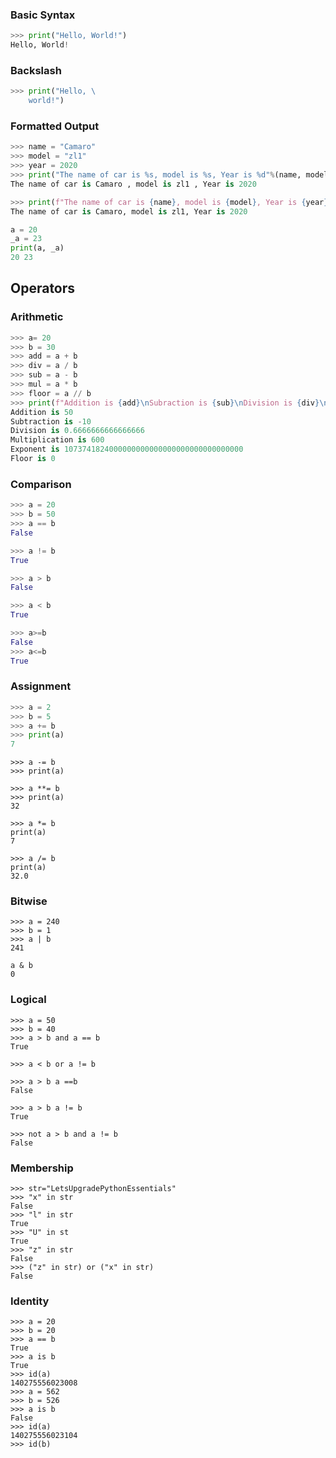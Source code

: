 ### Basic Syntax

```python
>>> print("Hello, World!")
Hello, World!
```

### Backslash

```python
>>> print("Hello, \
    world!")
```

### Formatted Output

```python
>>> name = "Camaro" 
>>> model = "zl1"
>>> year = 2020
>>> print("The name of car is %s, model is %s, Year is %d"%(name, model, year)) #old string formatting method.
The name of car is Camaro , model is zl1 , Year is 2020
```

```python
>>> print(f"The name of car is {name}, model is {model}, Year is {year}")
The name of car is Camaro, model is zl1, Year is 2020
```

```python
a = 20
_a = 23
print(a, _a)
20 23
```


## Operators

### Arithmetic 

```python
>>> a= 20
>>> b = 30
>>> add = a + b
>>> div = a / b
>>> sub = a - b
>>> mul = a * b
>>> floor = a // b
>>> print(f"Addition is {add}\nSubraction is {sub}\nDivision is {div}\nMultiplication is {mul}\nExponent is {expo}\nFloor Division is {floor}")
Addition is 50
Subtraction is -10
Division is 0.6666666666666666
Multiplication is 600
Exponent is 1073741824000000000000000000000000000000
Floor is 0
```

### Comparison

```python
>>> a = 20
>>> b = 50
>>> a == b
False
```

```python
>>> a != b
True
```

```python
>>> a > b
False
```

```python
>>> a < b
True
```

```python
>>> a>=b
False
>>> a<=b
True
```

### Assignment

```python
>>> a = 2
>>> b = 5
>>> a += b
>>> print(a)
7
```

```python3
>>> a -= b
>>> print(a)
```

```python3
>>> a **= b
>>> print(a)
32
```

```python3
>>> a *= b
print(a)
7
```

```python3
>>> a /= b
print(a)
32.0
```

### Bitwise


```python3
>>> a = 240
>>> b = 1
>>> a | b
241
```

```python3
a & b
0
```

### Logical 


```python3
>>> a = 50
>>> b = 40
>>> a > b and a == b
True
```

```python3
>>> a < b or a != b
```

```python3
>>> a > b a ==b
False
```

```python3
>>> a > b a != b
True
```

```python3
>>> not a > b and a != b
False
```

### Membership

```python3
>>> str="LetsUpgradePythonEssentials"
>>> "x" in str
False
>>> "l" in str
True
>>> "U" in st
True
>>> "z" in str
False
>>> ("z" in str) or ("x" in str)
False
```

### Identity

```python3
>>> a = 20
>>> b = 20
>>> a == b
True
>>> a is b 
True
>>> id(a) 
140275556023008
>>> a = 562
>>> b = 526
>>> a is b
False
>>> id(a)
140275556023104
>>> id(b)
```
